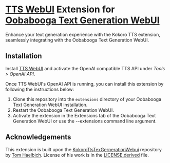 # [TTS WebUI](https://github.com/rsxdalv/tts-webui) Extension for [Oobabooga Text Generation WebUI](https://github.com/oobabooga/text-generation-webui)

Enhance your text generation experience with the Kokoro TTS extension, seamlessly integrating with the Oobabooga Text Generation WebUI.

## Installation

Install [TTS WebUI](https://github.com/rsxdalv/tts-webui) and activate the OpenAI compatible TTS API under *Tools > OpenAI API*.

Once TTS WebUI's OpenAI API is running, you can install this extension by following the instructions below:

1. Clone this repository into the `extensions` directory of your Oobabooga Text Generation WebUI installation.
2. Restart the Oobabooga Text Generation WebUI.
3. Activate the extension in the Extensions tab of the Oobabooga Text Generation WebUI or use the --extensions command line argument.

## Acknowledgements

This extension is built upon the [KokoroTtsTexGernerationWebui](https://github.com/h43lb1t0/KokoroTtsTexGernerationWebui) repository by [Tom Haelbich](https://github.com/h43lb1t0). License of his work is in the [LICENSE.derived](LICENSE.derived) file.
